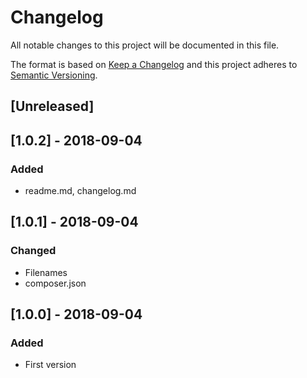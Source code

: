 # Changelog
All notable changes to this project will be documented in this file.

The format is based on [Keep a Changelog](http://keepachangelog.com/en/1.0.0/)
and this project adheres to [Semantic Versioning](http://semver.org/spec/v2.0.0.html).

## [Unreleased]

## [1.0.2] - 2018-09-04
### Added
- readme.md, changelog.md

## [1.0.1] - 2018-09-04
### Changed
- Filenames
- composer.json

## [1.0.0] - 2018-09-04
### Added
- First version
